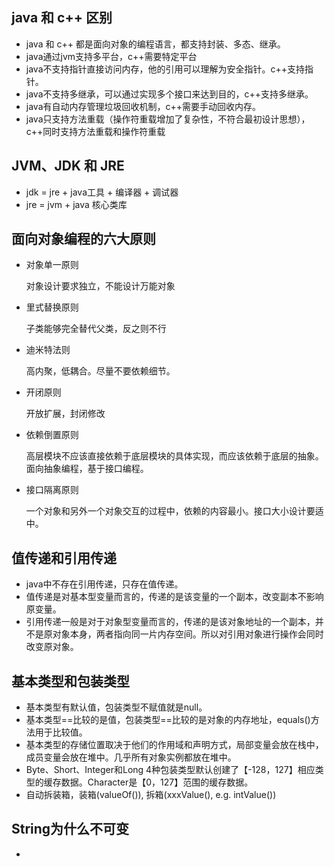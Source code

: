 ## java 和 c++ 区别
* java 和 c++ 都是面向对象的编程语言，都支持封装、多态、继承。
* java通过jvm支持多平台，c++需要特定平台
* java不支持指针直接访问内存，他的引用可以理解为安全指针。c++支持指针。
* java不支持多继承，可以通过实现多个接口来达到目的，c++支持多继承。
* java有自动内存管理垃圾回收机制，c++需要手动回收内存。
* java只支持方法重载（操作符重载增加了复杂性，不符合最初设计思想），c++同时支持方法重载和操作符重载

## JVM、JDK 和 JRE
* jdk = jre + java工具 + 编译器 + 调试器
* jre = jvm + java 核心类库

## 面向对象编程的六大原则
* 对象单一原则
  
  对象设计要求独立，不能设计万能对象
* 里式替换原则

  子类能够完全替代父类，反之则不行
* 迪米特法则

  高内聚，低耦合。尽量不要依赖细节。
* 开闭原则

  开放扩展，封闭修改
* 依赖倒置原则

  高层模块不应该直接依赖于底层模块的具体实现，而应该依赖于底层的抽象。面向抽象编程，基于接口编程。
* 接口隔离原则

  一个对象和另外一个对象交互的过程中，依赖的内容最小。接口大小设计要适中。
  
## 值传递和引用传递
* java中不存在引用传递，只存在值传递。
* 值传递是对基本型变量而言的，传递的是该变量的一个副本，改变副本不影响原变量。
* 引用传递一般是对于对象型变量而言的，传递的是该对象地址的一个副本，并不是原对象本身，两者指向同一片内存空间。所以对引用对象进行操作会同时改变原对象。

## 基本类型和包装类型
* 基本类型有默认值，包装类型不赋值就是null。
* 基本类型==比较的是值，包装类型==比较的是对象的内存地址，equals()方法用于比较值。
* 基本类型的存储位置取决于他们的作用域和声明方式，局部变量会放在栈中，成员变量会放在堆中。几乎所有对象实例都放在堆中。
* Byte、Short、Integer和Long 4种包装类型默认创建了【-128，127】相应类型的缓存数据。Character是【0，127】范围的缓存数据。
* 自动拆装箱，装箱(valueOf()), 拆箱(xxxValue(), e.g. intValue())

## String为什么不可变
* 


